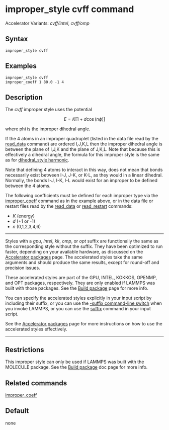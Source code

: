 # improper_style cvff command

Accelerator Variants: *cvff/intel*, *cvff/omp*

## Syntax

``` LAMMPS
improper_style cvff
```

## Examples

``` LAMMPS
improper_style cvff
improper_coeff 1 80.0 -1 4
```

## Description

The *cvff* improper style uses the potential

$$E = K [1 + d  \cos (n \phi) ]$$

where phi is the improper dihedral angle.

If the 4 atoms in an improper quadruplet (listed in the data file read
by the [read_data](read_data) command) are ordered I,J,K,L then the
improper dihedral angle is between the plane of I,J,K and the plane of
J,K,L. Note that because this is effectively a dihedral angle, the
formula for this improper style is the same as for [dihedral_style
harmonic](dihedral_harmonic).

Note that defining 4 atoms to interact in this way, does not mean that
bonds necessarily exist between I-J, J-K, or K-L, as they would in a
linear dihedral. Normally, the bonds I-J, I-K, I-L would exist for an
improper to be defined between the 4 atoms.

The following coefficients must be defined for each improper type via
the [improper_coeff](improper_coeff) command as in the example above, or
in the data file or restart files read by the [read_data](read_data) or
[read_restart](read_restart) commands:

-   $K$ (energy)
-   $d$ (+1 or -1)
-   $n$ (0,1,2,3,4,6)

------------------------------------------------------------------------

Styles with a *gpu*, *intel*, *kk*, *omp*, or *opt* suffix are
functionally the same as the corresponding style without the suffix.
They have been optimized to run faster, depending on your available
hardware, as discussed on the [Accelerator packages](Speed_packages)
page. The accelerated styles take the same arguments and should produce
the same results, except for round-off and precision issues.

These accelerated styles are part of the GPU, INTEL, KOKKOS, OPENMP, and
OPT packages, respectively. They are only enabled if LAMMPS was built
with those packages. See the [Build package](Build_package) page for
more info.

You can specify the accelerated styles explicitly in your input script
by including their suffix, or you can use the [-suffix command-line
switch](Run_options) when you invoke LAMMPS, or you can use the
[suffix](suffix) command in your input script.

See the [Accelerator packages](Speed_packages) page for more
instructions on how to use the accelerated styles effectively.

------------------------------------------------------------------------

## Restrictions

This improper style can only be used if LAMMPS was built with the
MOLECULE package. See the [Build package](Build_package) doc page for
more info.

## Related commands

[improper_coeff](improper_coeff)

## Default

none
